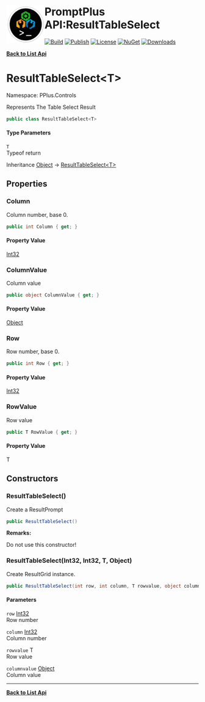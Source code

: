 # <img align="left" width="100" height="100" src="../images/icon.png">PromptPlus API:ResultTableSelect<T> 

[![Build](https://github.com/FRACerqueira/PromptPlus/workflows/Build/badge.svg)](https://github.com/FRACerqueira/PromptPlus/actions/workflows/build.yml)
[![Publish](https://github.com/FRACerqueira/PromptPlus/actions/workflows/publish.yml/badge.svg)](https://github.com/FRACerqueira/PromptPlus/actions/workflows/publish.yml)
[![License](https://img.shields.io/badge/License-MIT-yellow.svg)](https://github.com/FRACerqueira/PromptPlus/blob/master/LICENSE)
[![NuGet](https://img.shields.io/nuget/v/PromptPlus)](https://www.nuget.org/packages/PromptPlus/)
[![Downloads](https://img.shields.io/nuget/dt/PromptPlus)](https://www.nuget.org/packages/PromptPlus/)

[**Back to List Api**](./apis.md)

# ResultTableSelect&lt;T&gt;

Namespace: PPlus.Controls

Represents The Table Select Result

```csharp
public class ResultTableSelect<T>
```

#### Type Parameters

`T`<br>
Typeof return

Inheritance [Object](https://docs.microsoft.com/en-us/dotnet/api/system.object) → [ResultTableSelect&lt;T&gt;](./pplus.controls.resulttableselect-1.md)

## Properties

### <a id="properties-column"/>**Column**

Column number, base 0.

```csharp
public int Column { get; }
```

#### Property Value

[Int32](https://docs.microsoft.com/en-us/dotnet/api/system.int32)<br>

### <a id="properties-columnvalue"/>**ColumnValue**

Column value

```csharp
public object ColumnValue { get; }
```

#### Property Value

[Object](https://docs.microsoft.com/en-us/dotnet/api/system.object)<br>

### <a id="properties-row"/>**Row**

Row number, base 0.

```csharp
public int Row { get; }
```

#### Property Value

[Int32](https://docs.microsoft.com/en-us/dotnet/api/system.int32)<br>

### <a id="properties-rowvalue"/>**RowValue**

Row value

```csharp
public T RowValue { get; }
```

#### Property Value

T<br>

## Constructors

### <a id="constructors-.ctor"/>**ResultTableSelect()**

Create a ResultPrompt

```csharp
public ResultTableSelect()
```

**Remarks:**

Do not use this constructor!

### <a id="constructors-.ctor"/>**ResultTableSelect(Int32, Int32, T, Object)**

Create ResultGrid instance.

```csharp
public ResultTableSelect(int row, int column, T rowvalue, object columnvalue)
```

#### Parameters

`row` [Int32](https://docs.microsoft.com/en-us/dotnet/api/system.int32)<br>
Row number

`column` [Int32](https://docs.microsoft.com/en-us/dotnet/api/system.int32)<br>
Column number

`rowvalue` T<br>
Row value

`columnvalue` [Object](https://docs.microsoft.com/en-us/dotnet/api/system.object)<br>
Column value


- - -
[**Back to List Api**](./apis.md)
